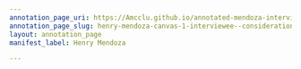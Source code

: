 ```yaml
---
annotation_page_uri: https://Amcclu.github.io/annotated-mendoza-interview/annotations/henry-mendoza-canvas-1-interviewee--consideration.json
annotation_page_slug: henry-mendoza-canvas-1-interviewee--consideration
layout: annotation_page
manifest_label: Henry Mendoza

---
```

